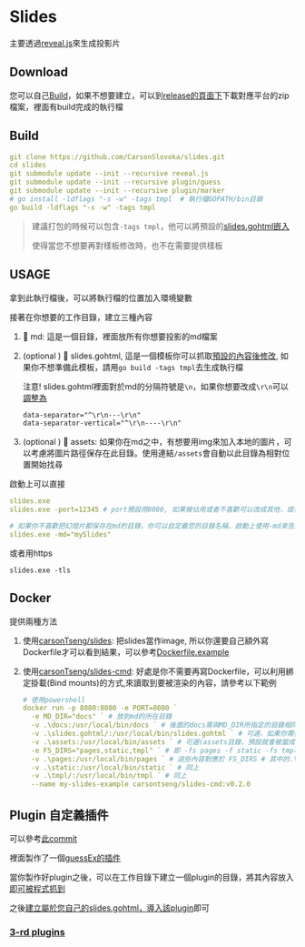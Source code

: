 # Slides

主要透過[reveal.js](https://github.com/hakimel/reveal.js)來生成投影片

## Download

您可以自己[Build](#build)，如果不想要建立，可以到[release的頁面下](https://github.com/CarsonSlovoka/slides/releases)下載對應平台的zip檔案，裡面有build完成的執行檔

## Build

```yaml
git clone https://github.com/CarsonSlovoka/slides.git
cd slides
git submodule update --init --recursive reveal.js
git submodule update --init --recursive plugin/guess
git submodule update --init --recursive plugin/marker
# go install -ldflags "-s -w" -tags tmpl  # 執行檔GOPATH/bin目錄
go build -ldflags "-s -w" -tags tmpl
```

> 建議打包的時候可以包含`-tags tmpl`，他可以將預設的[slides.gohtml](slides.gohtml)[嵌入](embed_tmpl.go)
>
> 使得當您不想要再對樣板修改時，也不在需要提供樣板

## USAGE

拿到此執行檔後，可以將執行檔的位置加入環境變數

接著在你想要的工作目錄，建立三種內容

1. 📂 md: 這是一個目錄，裡面放所有你想要投影的md檔案
2. (optional ) 📜 slides.gohtml, 這是一個模板你可以抓取[預設的內容後修改](slides.gohtml), 如果你不想準備此模板，請用`go build -tags tmpl`去生成執行檔

    注意! slides.gohtml裡面對於md的分隔符號是`\n`，如果你想要改成`\r\n`可以[調整為](https://github.com/CarsonSlovoka/slides/blob/84bcf2f776ffc87d4d96f051ad3a2da856b43123/slides.gohtml#L16-L17)

    ```html
    data-separator="^\r\n---\r\n"
    data-separator-vertical="^\r\n----\r\n"
    ```


3. (optional ) 📂 assets: 如果你在md之中，有想要用img來加入本地的圖片，可以考慮將圖片路徑保存在此目錄。使用連結`/assets`會自動以此目錄為相對位置開始找尋

啟動上可以直接
```yaml
slides.exe
slides.exe -port=12345 # port預設用8080, 如果被佔用或者不喜歡可以改成其他，或者指定為0會自動抓取

# 如果你不喜歡把幻燈片都保存在md的目錄，你可以自定義您的目錄名稱，啟動上使用-md來告知
slides.exe -md="mySlides"
```

或者用https

```
slides.exe -tls
```

## Docker

提供兩種方法

1. 使用[carsonTseng/slides](https://hub.docker.com/layers/carsontseng/slides/v0.2.0/images/sha256-99243e1e2dbc0ec22ad8e1b849cbdc6340ca51f80b7dbe2d4444f3a70693fc3d): 把slides當作image, 所以你還要自己額外寫Dockerfile才可以看到結果，可以參考[Dockerfile.example](docker/Dockerfile.example)
2. 使用[carsonTseng/slides-cmd](https://hub.docker.com/repository/docker/carsontseng/slides-cmd/general): 好處是你不需要再寫Dockerfile，可以利用綁定掛載(Bind mounts)的方式,來讀取到要被渲染的內容，請參考以下範例

    ```yaml
    # 使用powershell
    docker run -p 8080:8080 -e PORT=8080 `
      -e MD_DIR="docs" ` # 放到md的所在目錄
      -v .\docs:/usr/local/bin/docs ` # 後面的docs需與MD_DIR所指定的目錄相同
      -v .\slides.gohtml/:/usr/local/bin/slides.gohtml ` # 可選，如果你需要自定義slides.gohtml也可以告知
      -v .\assets:/usr/local/bin/assets ` # 可選(assets目錄，預設就會被當成fs，不需要再加到FS_DIRS去)
      -e FS_DIRS="pages,static,tmpl" ` # 即 -fs pages -f static -fs tmpl
      -v .\pages:/usr/local/bin/pages ` # 這些內容對應於 FS_DIRS # 其中的.\docs應該於您目前的工作目錄中能找到
      -v .\static:/usr/local/bin/static ` # 同上
      -v .\tmpl/:/usr/local/bin/tmpl ` # 同上
      --name my-slides-example carsontseng/slides-cmd:v0.2.0
    ```


## Plugin 自定義插件

可以參考[此commit](https://github.com/CarsonSlovoka/slides/commit/b239af8f9b9ffcf27bbb8b00e46e9f2fb516cf47)

裡面製作了一個[guessEx的插件](https://github.com/CarsonSlovoka/slides/blob/b239af8f9b9ffcf27bbb8b00e46e9f2fb516cf47/plugin/guessEx/guessEx.mjs)

當你製作好plugin之後，可以在工作目錄下建立一個plugin的目錄，將其內容放入[即可被程式抓到](https://github.com/CarsonSlovoka/slides/blob/68d94531130c50deb653260bcb094f11cf03071b/main.go#L212)

之後[建立屬於您自己的slides.gohtml，導入該plugin](https://github.com/CarsonSlovoka/slides/blob/68d94531130c50deb653260bcb094f11cf03071b/slides.gohtml#L47)即可

### [3-rd plugins](https://github.com/hakimel/reveal.js/wiki/Plugins,-Tools-and-Hardware)

